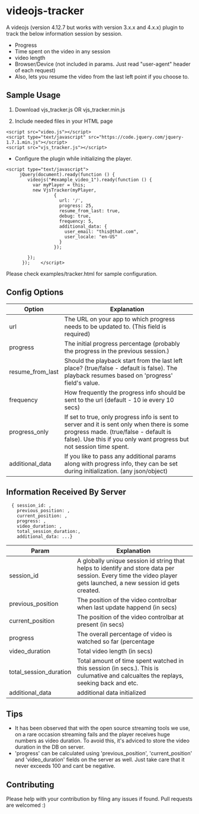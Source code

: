 # videojs-tracker

A videojs  (version 4.12.7 but works with version 3.x.x and 4.x.x) plugin to track the below information session by session.

- Progress
- Time spent on the video in any session
- video length
- Browser/Device (not included in params. Just read "user-agent" header of each request)
- Also, lets you resume the video from the last left point if you choose to.

## Sample Usage

1. Download vjs_tracker.js OR vjs_tracker.min.js

2. Include needed files in your HTML page

```
<script src="video.js"></script>
<script type="text/javascript" src="https://code.jquery.com/jquery-1.7.1.min.js"></script>
<script src="vjs_tracker.js"></script>
```
- Configure the plugin while initializing the player.
```
<script type="text/javascript">
     jQuery(document).ready(function () {
        videojs("#example_video_1").ready(function () {
          var myPlayer = this;
          new VjsTracker(myPlayer,
                  {
                    url: '/',
                    progress: 25,
                    resume_from_last: true,
                    debug: true,
                    frequency: 5,
                    additional_data: {
                      user_email: "this@that.com",
                      user_locale: "en-US"
                    }
                  });

        });
      });    </script>
```

Please check examples/tracker.html for sample configuration.

## Config Options

| Option | Explanation |
| ----- | ---- |
| url | The URL on your app to which progress needs to be updated to. (This field is required) |
| progress | The initial progress percentage (probably the progress in the previous session.) |
| resume_from_last | Should the playback start from the last left place? (true/false - default is false). The playback resumes based on 'progress' field's value. |
| frequency | How frequently the progress info should be sent to the url (default - 10 ie every 10 secs) |
| progress_only | If set to true, only progress info is sent to server and it is sent only when there is some progress made. (true/false - default is false). Use this if you only want progress but not session time spent. |
| additional_data | If you like to pass any additional params along with progress info, they can be set during initialization. (any json/object) |

## Information Received By Server 

```
  { session_id: ,
    previous_position: ,
    current_position: ,
    progress: ,
    video_duration: ,
    total_session_duration:,
    additional_data: ...}

```
| Param | Explanation |
| ----- | ---- |
| session_id | A globally unique session id string that helps to identify and store data per session. Every time the video player gets launched, a new session id gets created. |
| previous_position | The position of the video controlbar when last update happend (in secs) |
| current_position | The position of the video controlbar at present (in secs) |
| progress | The overall percentage of video is watched so far (percentage | max value is 100). This just means the highest point in the timeline so far. |
| video_duration | Total video length (in secs) |
| total_session_duration | Total amount of time spent watched in this session (in secs.). This is culumative and calcualtes the replays, seeking back and etc. |
| additional_data | additional data initialized |

## Tips

- It has been observed that with the open source streaming tools we use, on a rare occasion streaming fails and the player receives huge numbers as video duration. To avoid this, it's adviced to store the video duration in the DB on server.
- 'progress' can be calculated using 'previous_position', 'current_position' and 'video_duration' fields on the server as well. Just take care that it never exceeds 100 and cant be negative.


## Contributing

Please help with your contribution by filing any issues if found. Pull requests are welcomed :)
